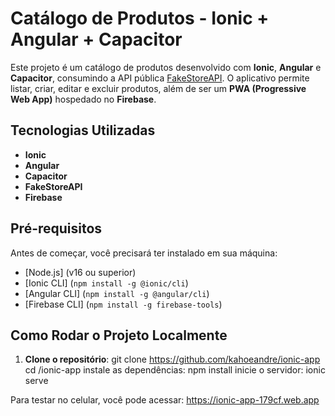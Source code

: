 # Catálogo de Produtos - Ionic + Angular + Capacitor

Este projeto é um catálogo de produtos desenvolvido com **Ionic**, **Angular** e **Capacitor**, consumindo a API pública [FakeStoreAPI](https://fakestoreapi.com/). O aplicativo permite listar, criar, editar e excluir produtos, além de ser um **PWA (Progressive Web App)** hospedado no **Firebase**.

## Tecnologias Utilizadas

- **Ionic**
- **Angular**
- **Capacitor**
- **FakeStoreAPI**
- **Firebase**

## Pré-requisitos

Antes de começar, você precisará ter instalado em sua máquina:

- [Node.js] (v16 ou superior)
- [Ionic CLI] (`npm install -g @ionic/cli`)
- [Angular CLI] (`npm install -g @angular/cli`)
- [Firebase CLI] (`npm install -g firebase-tools`)

## Como Rodar o Projeto Localmente

1. **Clone o repositório**:
   git clone https://github.com/kahoeandre/ionic-app
  cd /ionic-app
  instale as dependências: npm install
  inicie o servidor: ionic serve

 Para testar no celular, você pode acessar: https://ionic-app-179cf.web.app

